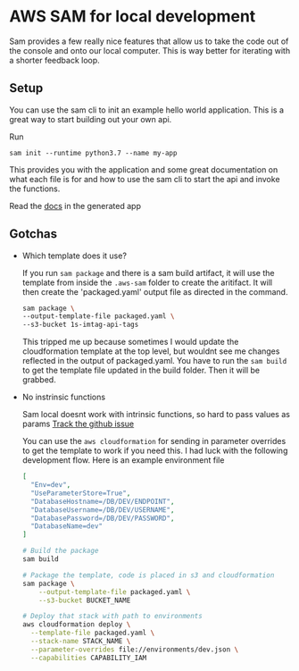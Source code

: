 # AWS SAM for local development

Sam provides a few really nice features that allow us to take the code out of the console and onto our local computer. This is way better for iterating with a shorter feedback loop.

## Setup

You can use the sam cli to init an example hello world application. This is a great way to start building out your own api.

Run

`sam init --runtime python3.7 --name my-app`

This provides you with the application and some great documentation on what each file is for and how to use the sam cli to start the api and invoke the functions.

Read the [docs](./my-app) in the generated app

## Gotchas

- Which template does it use?

  If you run `sam package` and there is a sam build artifact, it will use the template from inside the `.aws-sam` folder to create the aritifact. It will then create the 'packaged.yaml' output file as directed in the command.

  ```bash
  sam package \
  --output-template-file packaged.yaml \
  --s3-bucket 1s-imtag-api-tags
  ```

  This tripped me up because sometimes I would update the cloudformation template at the top level, but wouldnt see me changes reflected in the output of packaged.yaml. You have to run the `sam build` to get the template file updated in the build folder. Then it will be grabbed.

- No instrinsic functions

  Sam local doesnt work with intrinsic functions, so hard to pass values as params [Track the github issue](https://github.com/awslabs/aws-sam-cli/issues/528)

  You can use the `aws cloudformation` for sending in parameter overrides to get the template to work if you need this. I had luck with the following development flow. Here is an example environment file

  ```json
  [
    "Env=dev",
    "UseParameterStore=True",
    "DatabaseHostname=/DB/DEV/ENDPOINT",
    "DatabaseUsername=/DB/DEV/USERNAME",
    "DatabasePassword=/DB/DEV/PASSWORD",
    "DatabaseName=dev"
  ]
  ```

  ```bash
  # Build the package
  sam build

  # Package the template, code is placed in s3 and cloudformation
  sam package \
      --output-template-file packaged.yaml \
      --s3-bucket BUCKET_NAME

  # Deploy that stack with path to environments
  aws cloudformation deploy \
    --template-file packaged.yaml \
    --stack-name STACK_NAME \
    --parameter-overrides file://environments/dev.json \
    --capabilities CAPABILITY_IAM
  ```
